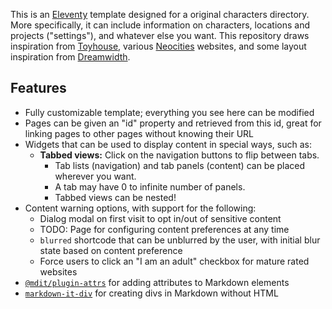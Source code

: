 This is an [Eleventy](https://www.11ty.dev/) template designed for a original characters directory. More specifically, it can include information on characters, locations and projects ("settings"), and whatever else you want. This repository draws inspiration from [Toyhouse](https://toyhou.se/), various [Neocities](https://neocities.org/) websites, and some layout inspiration from [Dreamwidth](https://www.dreamwidth.org/).

## Features

- Fully customizable template; everything you see here can be modified
- Pages can be given an "id" property and retrieved from this id, great for linking pages to other pages without knowing their URL
- Widgets that can be used to display content in special ways, such as:
  - **Tabbed views:** Click on the navigation buttons to flip between tabs.
    - Tab lists (navigation) and tab panels (content) can be placed wherever you want.
    - A tab may have 0 to infinite number of panels.
    - Tabbed views can be nested!
- Content warning options, with support for the following:
  - Dialog modal on first visit to opt in/out of sensitive content
  - TODO: Page for configuring content preferences at any time
  - `blurred` shortcode that can be unblurred by the user, with initial blur state based on content preference
  - Force users to click an "I am an adult" checkbox for mature rated websites
- [`@mdit/plugin-attrs`](https://mdit-plugins.github.io/attrs.html) for adding attributes to Markdown elements
- [`markdown-it-div`](https://www.npmjs.com/package/markdown-it-div) for creating divs in Markdown without HTML